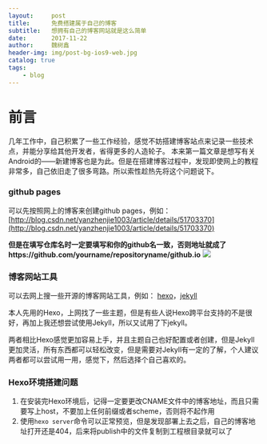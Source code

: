 ```yaml
---
layout:     post
title:      免费搭建属于自己的博客
subtitle:   想拥有自己的博客网站就是这么简单
date:       2017-11-22
author:     魏树鑫
header-img: img/post-bg-ios9-web.jpg
catalog: true
tags:
    - blog
---
```


# 前言

几年工作中，自己积累了一些工作经验，感觉不妨搭建博客站点来记录一些技术点，并能分享给其他开发者，省得更多的人造轮子。
本来第一篇文章是想写有关Android的――新建博客也是为此。但是在搭建博客过程中，发现即使网上的教程非常多，自己依旧走了很多弯路。所以索性趁热先将这个问题说下。

### github pages

可以先按照网上的博客来创建github
pages，例如：[http://blog.csdn.net/yanzhenjie1003/article/details/51703370](http://blog.csdn.net/yanzhenjie1003/article/details/51703370)

**但是在填写仓库名时一定要填写和你的github名一致，否则地址就成了https://github.com/yourname/repositoryname/github.io**
![](https://i.imgur.com/XXl3HHO.png)

### 博客网站工具

可以去网上搜一些开源的博客网站工具，例如： [hexo](http://hexo.io/)，[jekyll](http://jekyll.com.cn/)

本人先用的Hexo，上网找了一些主题，但是有些人说Hexo跨平台支持的不是很好，再加上我还想尝试使用Jekyll，所以又试用了下jekyll。

两者相比Hexo感觉更加容易上手，并且主题自己也好配置或者创建，但是Jekyll更加灵活，所有东西都可以轻松改变，但是需要对Jekyll有一定的了解，个人建议两者都可以尝试用一用，感觉下，然后选择个自己喜欢的。

### Hexo环境搭建问题


1. 在安装完Hexo环境后，记得一定要更改CNAME文件中的博客地址，而且只需要写上host，不要加上任何前缀或者scheme，否则将不起作用
2. 使用`hexo server`命令可以正常预览，但是发现部署上去之后，自己的博客地址打开还是404，后来将publish中的文件复制到工程根目录就可以了
